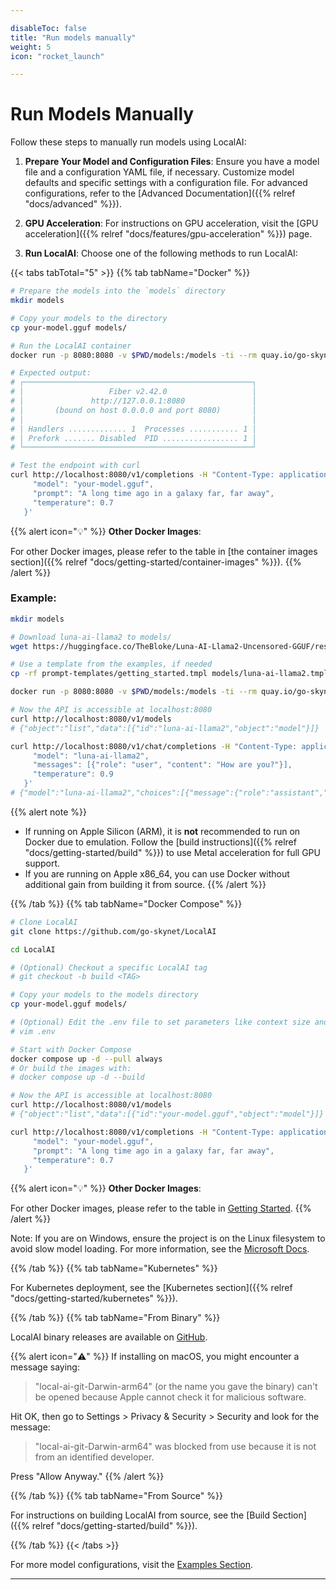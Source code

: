 ```yaml
---

disableToc: false
title: "Run models manually"
weight: 5
icon: "rocket_launch"

---
```


# Run Models Manually

Follow these steps to manually run models using LocalAI:

1. **Prepare Your Model and Configuration Files**:
   Ensure you have a model file and a configuration YAML file, if necessary. Customize model defaults and specific settings with a configuration file. For advanced configurations, refer to the [Advanced Documentation]({{% relref "docs/advanced" %}}).

2. **GPU Acceleration**:
   For instructions on GPU acceleration, visit the [GPU acceleration]({{% relref "docs/features/gpu-acceleration" %}}) page.

3. **Run LocalAI**:
   Choose one of the following methods to run LocalAI:

{{< tabs tabTotal="5" >}}
{{% tab tabName="Docker" %}}

```bash
# Prepare the models into the `models` directory
mkdir models

# Copy your models to the directory
cp your-model.gguf models/

# Run the LocalAI container
docker run -p 8080:8080 -v $PWD/models:/models -ti --rm quay.io/go-skynet/local-ai:latest --models-path /models --context-size 700 --threads 4

# Expected output:
# ┌───────────────────────────────────────────────────┐
# │                   Fiber v2.42.0                   │
# │               http://127.0.0.1:8080               │
# │       (bound on host 0.0.0.0 and port 8080)       │
# │                                                   │
# │ Handlers ............. 1  Processes ........... 1 │
# │ Prefork ....... Disabled  PID ................. 1 │
# └───────────────────────────────────────────────────┘

# Test the endpoint with curl
curl http://localhost:8080/v1/completions -H "Content-Type: application/json" -d '{
     "model": "your-model.gguf",
     "prompt": "A long time ago in a galaxy far, far away",
     "temperature": 0.7
   }'
```

{{% alert icon="💡" %}}
**Other Docker Images**:

For other Docker images, please refer to the table in [the container images section]({{% relref "docs/getting-started/container-images" %}}).
{{% /alert %}}

### Example:

```bash
mkdir models

# Download luna-ai-llama2 to models/
wget https://huggingface.co/TheBloke/Luna-AI-Llama2-Uncensored-GGUF/resolve/main/luna-ai-llama2-uncensored.Q4_0.gguf -O models/luna-ai-llama2

# Use a template from the examples, if needed
cp -rf prompt-templates/getting_started.tmpl models/luna-ai-llama2.tmpl

docker run -p 8080:8080 -v $PWD/models:/models -ti --rm quay.io/go-skynet/local-ai:latest --models-path /models --context-size 700 --threads 4

# Now the API is accessible at localhost:8080
curl http://localhost:8080/v1/models
# {"object":"list","data":[{"id":"luna-ai-llama2","object":"model"}]}

curl http://localhost:8080/v1/chat/completions -H "Content-Type: application/json" -d '{
     "model": "luna-ai-llama2",
     "messages": [{"role": "user", "content": "How are you?"}],
     "temperature": 0.9
   }'
# {"model":"luna-ai-llama2","choices":[{"message":{"role":"assistant","content":"I'm doing well, thanks. How about you?"}}]}
```

{{% alert note %}}
- If running on Apple Silicon (ARM), it is **not** recommended to run on Docker due to emulation. Follow the [build instructions]({{% relref "docs/getting-started/build" %}}) to use Metal acceleration for full GPU support.
- If you are running on Apple x86_64, you can use Docker without additional gain from building it from source.
{{% /alert %}}

{{% /tab %}}
{{% tab tabName="Docker Compose" %}}

```bash
# Clone LocalAI
git clone https://github.com/go-skynet/LocalAI

cd LocalAI

# (Optional) Checkout a specific LocalAI tag
# git checkout -b build <TAG>

# Copy your models to the models directory
cp your-model.gguf models/

# (Optional) Edit the .env file to set parameters like context size and threads
# vim .env

# Start with Docker Compose
docker compose up -d --pull always
# Or build the images with:
# docker compose up -d --build

# Now the API is accessible at localhost:8080
curl http://localhost:8080/v1/models
# {"object":"list","data":[{"id":"your-model.gguf","object":"model"}]}

curl http://localhost:8080/v1/completions -H "Content-Type: application/json" -d '{
     "model": "your-model.gguf",
     "prompt": "A long time ago in a galaxy far, far away",
     "temperature": 0.7
   }'
```

{{% alert icon="💡" %}}
**Other Docker Images**:

For other Docker images, please refer to the table in [Getting Started](https://localai.io/basics/getting_started/#container-images).
{{% /alert %}}

Note: If you are on Windows, ensure the project is on the Linux filesystem to avoid slow model loading. For more information, see the [Microsoft Docs](https://learn.microsoft.com/en-us/windows/wsl/filesystems).

{{% /tab %}}
{{% tab tabName="Kubernetes" %}}

For Kubernetes deployment, see the [Kubernetes section]({{% relref "docs/getting-started/kubernetes" %}}).

{{% /tab %}}
{{% tab tabName="From Binary" %}}

LocalAI binary releases are available on [GitHub](https://github.com/go-skynet/LocalAI/releases).

{{% alert icon="⚠️" %}}
If installing on macOS, you might encounter a message saying:

> "local-ai-git-Darwin-arm64" (or the name you gave the binary) can't be opened because Apple cannot check it for malicious software.

Hit OK, then go to Settings > Privacy & Security > Security and look for the message:

> "local-ai-git-Darwin-arm64" was blocked from use because it is not from an identified developer.

Press "Allow Anyway."
{{% /alert %}}

{{% /tab %}}
{{% tab tabName="From Source" %}}

For instructions on building LocalAI from source, see the [Build Section]({{% relref "docs/getting-started/build" %}}).

{{% /tab %}}
{{< /tabs >}}

For more model configurations, visit the [Examples Section](https://github.com/mudler/LocalAI/tree/master/examples/configurations).

---